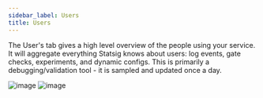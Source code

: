 ```yaml
---
sidebar_label: Users
title: Users
---
```



The User's tab gives a high level overview of the people using your service.  It will aggregate everything Statsig knows about users: log events, gate checks, experiments, and dynamic configs. This is primarily a debugging/validation tool  - it is sampled and updated once a day.

![image](https://user-images.githubusercontent.com/31516123/134972013-de7d47c2-2d81-4494-90ac-c4929007b7a9.png)
![image](https://user-images.githubusercontent.com/31516123/134972152-a3eb61f8-6f0b-49b7-9f37-fa56dc90552b.png)


